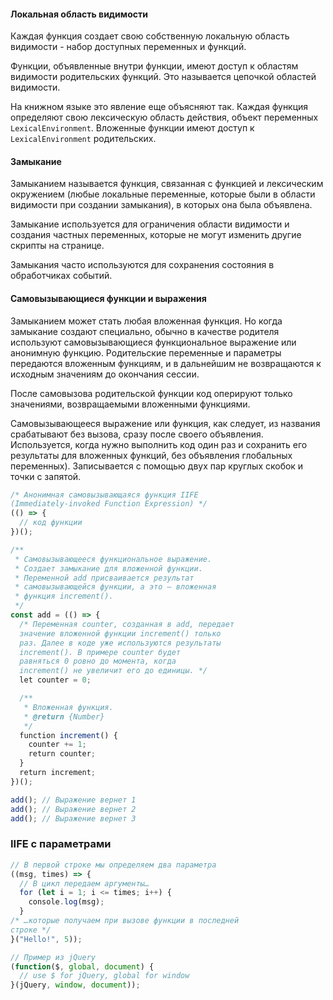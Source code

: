#### Локальная область видимости

Каждая функция создает свою собственную локальную область видимости - набор доступных переменных и функций.

Функции, объявленные внутри функции, имеют доступ к областям видимости родительских функций. Это называется цепочкой областей видимости.

На книжном языке это явление еще объясняют так. Каждая функция определяют свою лексическую область действия, объект переменных `LexicalEnvironment`. Вложенные функции имеют доступ к `LexicalEnvironment` родительских.

#### Замыкание

Замыканием называется функция, связанная с функцией и лексическим окружением (любые локальные переменные, которые были в области видимости при создании замыкания), в которых она была объявлена.

Замыкание используется для ограничения области видимости и создания частных переменных, которые не могут изменить другие скрипты на странице.

Замыкания часто используются для сохранения состояния в обработчиках событий.

#### Самовызывающиеся функции и выражения

Замыканием может стать любая вложенная функция. Но когда замыкание создают специально, обычно в качестве родителя используют самовызывающиеся функциональное выражение или анонимную функцию. Родительские переменные и параметры передаются вложенным функциям, и в дальнейшим не возвращаются к исходным значениям до окончания сессии.

После самовызова родительской функции код оперируют только значениями, возвращаемыми вложенными функциями.

Самовызывающееся выражение или функция, как следует, из названия срабатывают без вызова, сразу после своего объявления. Используется, когда нужно выполнить код один раз и сохранить его результаты для вложенных функций, без объявления глобальных переменных). Записывается с помощью двух пар круглых скобок и точки с запятой.

```js
/* Анонимная самовызывающаяся функция IIFE
(Immediately-invoked Function Expression) */
(() => {
  // код функции
})();

/**
 * Самовызывающееся функциональное выражение.
 * Создает замыкание для вложенной функции.
 * Переменной add присваивается результат
 * самовызывающейся функции, а это — вложенная
 * функция increment().
 */
const add = (() => {
  /* Переменная counter, созданная в add, передает
  значение вложенной функции increment() только
  раз. Далее в коде уже используются результаты
  increment(). В примере counter будет
  равняться 0 ровно до момента, когда
  increment() не увеличит его до единицы. */
  let counter = 0;

  /**
   * Вложенная функция.
   * @return {Number}
   */
  function increment() {
    counter += 1;
    return counter;
  }
  return increment;
})();

add(); // Выражение вернет 1
add(); // Выражение вернет 2
add(); // Выражение вернет 3
```

### IIFE с параметрами

```js
// В первой строке мы определяем два параметра
((msg, times) => {
  // В цикл передаем аргументы…
  for (let i = 1; i <= times; i++) {
    console.log(msg);
  }
/* …которые получаем при вызове функции в последней
строке */
}("Hello!", 5));

// Пример из jQuery
(function($, global, document) {
  // use $ for jQuery, global for window
}(jQuery, window, document));
```

